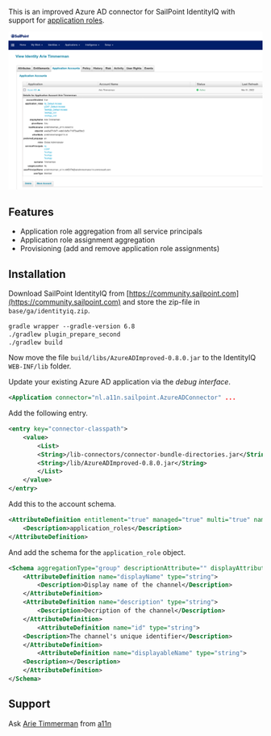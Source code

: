 
This is an improved Azure AD connector for SailPoint IdentityIQ with support for [application roles](https://docs.microsoft.com/en-us/azure/architecture/multitenant-identity/app-roles).

![Improved Azure AD connector](screenshot.png)

## Features

* Application role aggregation from all service principals
* Application role assignment aggregation
* Provisioning (add and remove application role assignments)

## Installation

Download SailPoint IdentityIQ from [https://community.sailpoint.com](https://community.sailpoint.com) and store the zip-file in `base/ga/identityiq.zip`.

~~~
gradle wrapper --gradle-version 6.8
./gradlew plugin_prepare_second
./gradlew build
~~~

Now move the file `build/libs/AzureADImproved-0.8.0.jar` to the IdentityIQ `WEB-INF/lib` folder.

Update your existing Azure AD application via the _debug interface_.

~~~.xml
<Application connector="nl.a11n.sailpoint.AzureADConnector" ...
~~~

Add the following entry.

~~~.xml
<entry key="connector-classpath">
    <value>
        <List>
        <String>/lib-connectors/connector-bundle-directories.jar</String>
        <String>/lib/AzureADImproved-0.8.0.jar</String>
        </List>
    </value>
</entry>
~~~

Add this to the account schema.

~~~.xml
<AttributeDefinition entitlement="true" managed="true" multi="true" name="application_roles" schemaObjectType="application_role" type="string">
    <Description>application_roles</Description>
</AttributeDefinition>
~~~

And add the schema for the `application_role` object.

~~~.xml
<Schema aggregationType="group" descriptionAttribute="" displayAttribute="displayableName" featuresString="PROVISIONING" identityAttribute="id" instanceAttribute="" nativeObjectType="application_role" objectType="application_role">
    <AttributeDefinition name="displayName" type="string">
        <Description>Display name of the channel</Description>
    </AttributeDefinition>
    <AttributeDefinition name="description" type="string">
        <Description>Decription of the channel</Description>
    </AttributeDefinition>
        <AttributeDefinition name="id" type="string">
    <Description>The channel's unique identifier</Description>
    </AttributeDefinition>
        <AttributeDefinition name="displayableName" type="string">
    <Description></Description>
    </AttributeDefinition>
</Schema>
~~~

## Support

Ask [Arie Timmerman](https://www.linkedin.com/in/arie/) from [a11n](https://www.a11n.nl)